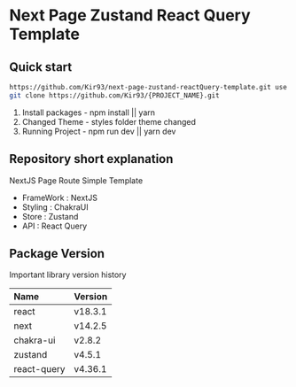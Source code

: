 # Next Page Zustand React Query Template

## Quick start

```zsh
https://github.com/Kir93/next-page-zustand-reactQuery-template.git use this template and make project
git clone https://github.com/Kir93/{PROJECT_NAME}.git
```

1. Install packages - npm install || yarn
2. Changed Theme - styles folder theme changed
3. Running Project - npm run dev || yarn dev

## Repository short explanation

NextJS Page Route Simple Template

- FrameWork : NextJS
- Styling : ChakraUI
- Store : Zustand
- API : React Query

## Package Version

Important library version history

| Name        | Version |
| :---------- | :------ |
| react       | v18.3.1 |
| next        | v14.2.5 |
| chakra-ui   | v2.8.2  |
| zustand     | v4.5.1  |
| react-query | v4.36.1 |
